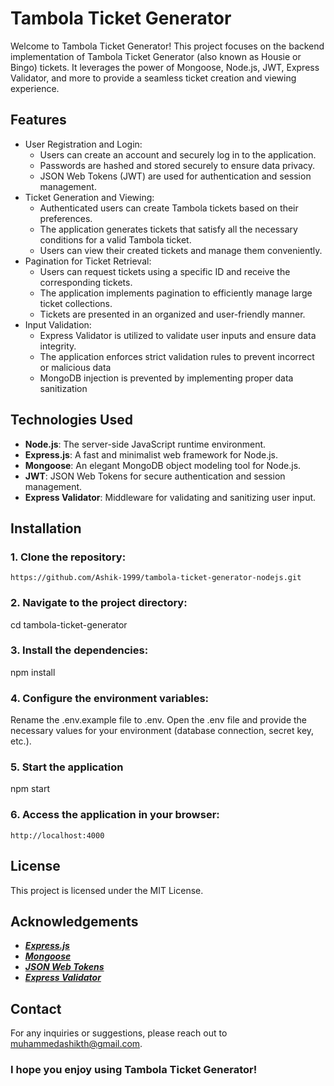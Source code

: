 # **Tambola Ticket Generator** 

Welcome to Tambola Ticket Generator! This project focuses on the backend implementation of Tambola Ticket Generator (also known as Housie or Bingo) tickets. It leverages the power of Mongoose, Node.js, JWT, Express Validator, and more to provide a seamless ticket creation and viewing experience.

## Features

- User Registration and Login:
   - Users can create an account and securely log in to the application.
   - Passwords are hashed and stored securely to ensure data privacy.
   - JSON Web Tokens (JWT) are used for authentication and session management.
- Ticket Generation and Viewing:
   - Authenticated users can create Tambola tickets based on their preferences.
   - The application generates tickets that satisfy all the necessary conditions for a valid Tambola ticket.
   - Users can view their created tickets and manage them conveniently.
- Pagination for Ticket Retrieval:
   - Users can request tickets using a specific ID and receive the corresponding tickets.
   - The application implements pagination to efficiently manage large ticket collections.
   - Tickets are presented in an organized and user-friendly manner.
- Input Validation:
   - Express Validator is utilized to validate user inputs and ensure data integrity.
   - The application enforces strict validation rules to prevent incorrect or malicious data
   - MongoDB injection is prevented by implementing proper data sanitization 

## Technologies Used

- **Node.js**: The server-side JavaScript runtime environment.
- **Express.js**: A fast and minimalist web framework for Node.js.
- **Mongoose**: An elegant MongoDB object modeling tool for Node.js.
- **JWT**: JSON Web Tokens for secure authentication and session management.
- **Express Validator**: Middleware for validating and sanitizing user input.

## Installation

### 1. Clone the repository:
  ``` https://github.com/Ashik-1999/tambola-ticket-generator-nodejs.git ```
### 2. Navigate to the project directory:
   cd tambola-ticket-generator
### 3. Install the dependencies:
   npm install
### 4. Configure the environment variables:
   Rename the .env.example file to .env.
   Open the .env file and provide the necessary values for your environment (database connection, secret key, etc.).
### 5. Start the application
   npm start
### 6. Access the application in your browser:
   ``` http://localhost:4000 ```
   
## License
This project is licensed under the MIT License.

## Acknowledgements
- ***[Express.js](https://expressjs.com/)***
- ***[Mongoose](https://mongoosejs.com/)***
- ***[JSON Web Tokens](https://jwt.io/)***
- ***[Express Validator](https://www.npmjs.com/package/express-validator)***

## Contact
For any inquiries or suggestions, please reach out to [muhammedashikth@gmail.com](muhammedashikth@gmail.com).


### I hope you enjoy using Tambola Ticket Generator!
   
   



